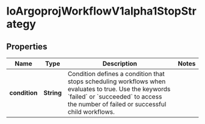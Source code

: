 

# IoArgoprojWorkflowV1alpha1StopStrategy


## Properties

Name | Type | Description | Notes
------------ | ------------- | ------------- | -------------
**condition** | **String** | Condition defines a condition that stops scheduling workflows when evaluates to true. Use the keywords &#x60;failed&#x60; or &#x60;succeeded&#x60; to access the number of failed or successful child workflows. | 



